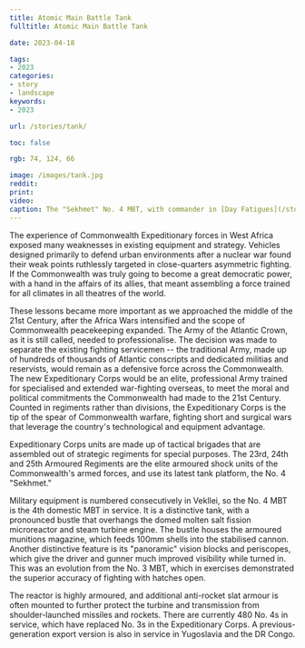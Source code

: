 ```yaml
---
title: Atomic Main Battle Tank
fulltitle: Atomic Main Battle Tank

date: 2023-04-18

tags:
- 2023
categories:
- story
- landscape
keywords:
- 2023

url: /stories/tank/

toc: false

rgb: 74, 124, 66

image: /images/tank.jpg
reddit:
print:
video:
caption: The "Sekhmet" No. 4 MBT, with commander in [Day Fatigues](/stories/infantry/)
---
```

The experience of Commonwealth Expeditionary forces in West Africa exposed many weaknesses in existing equipment and strategy. Vehicles designed primarily to defend urban environments after a nuclear war found their weak points ruthlessly targeted in close-quarters asymmetric fighting. If the Commonwealth was truly going to become a great democratic power, with a hand in the affairs of its allies, that meant assembling a force trained for all climates in all theatres of the world.

These lessons became more important as we approached the middle of the 21st Century, after the Africa Wars intensified and the scope of Commonwealth peacekeeping expanded. The Army of the Atlantic Crown, as it is still called, needed to professionalise. The decision was made to separate the existing fighting servicemen -- the traditional Army, made up of hundreds of thousands of Atlantic conscripts and dedicated militias and reservists, would remain as a defensive force across the Commonwealth. The new Expeditionary Corps would be an elite, professional Army trained for specialised and extended war-fighting overseas, to meet the moral and political commitments the Commonwealth had made to the 21st Century. Counted in regiments rather than divisions, the Expeditionary Corps is the tip of the spear of Commonwealth warfare, fighting short and surgical wars that leverage the country's technological and equipment advantage.

Expeditionary Corps units are made up of tactical brigades that are assembled out of strategic regiments for special purposes. The 23rd, 24th and 25th Armoured Regiments are the elite armoured shock units of the Commonwealth's armed forces, and use its latest tank platform, the No. 4 "Sekhmet."

Military equipment is numbered consecutively in Vekllei, so the No. 4 MBT is the 4th domestic MBT in service. It is a distinctive tank, with a pronounced bustle that overhangs the domed molten salt fission microreactor and steam turbine engine. The bustle houses the armoured munitions magazine, which feeds 100mm shells into the stabilised cannon. Another distinctive feature is its "panoramic" vision blocks and periscopes, which give the driver and gunner much improved visibility while turned in. This was an evolution from the No. 3 MBT, which in exercises demonstrated the superior accuracy of fighting with hatches open.

The reactor is highly armoured, and additional anti-rocket slat armour is often mounted to further protect the turbine and transmission from shoulder-launched missiles and rockets. There are currently 480 No. 4s in service, which have replaced No. 3s in the Expeditionary Corps. A previous-generation export version is also in service in Yugoslavia and the DR Congo.